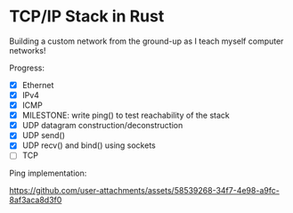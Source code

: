 # TCP/IP Stack in Rust

Building a custom network from the ground-up as I teach myself computer networks!

Progress:
- [x] Ethernet
- [x] IPv4
- [x] ICMP
- [x] MILESTONE: write ping() to test reachability of the stack 
- [x] UDP datagram construction/deconstruction
- [x] UDP send()
- [x] UDP recv() and bind() using sockets
- [ ] TCP   

Ping implementation:

https://github.com/user-attachments/assets/58539268-34f7-4e98-a9fc-8af3aca8d3f0


